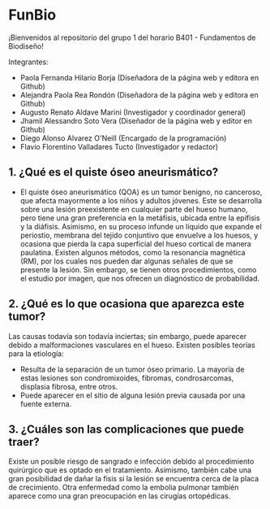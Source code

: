 # FunBio
¡Bienvenidos al repositorio del grupo 1 del horario B401 - Fundamentos de Biodiseño!

Integrantes:
- Paola Fernanda Hilario Borja (Diseñadora de la página web y editora en Github)
- Alejandra Paola Rea Rondón (Diseñadora de la página web y editora en Github)
- Augusto Renato Aldave Marini (Investigador y  coordinador general)
- Jhamil Alessandro Soto Vera (Diseñador de la página web y editor en Github)
- Diego Alonso Alvarez O'Neill (Encargado de la programación)
- Flavio Florentino Valladares Tucto (Investigador y redactor)

## **1. ¿Qué es el quiste óseo aneurismático?**
- El quiste óseo aneurismático (QOA) es un tumor benigno, no canceroso, que afecta mayormente a los niños y adultos jóvenes. Este se desarrolla sobre una lesión preexistente en cualquier parte del hueso humano, pero tiene una gran preferencia en la metáfisis, ubicada entre la epífisis y la diáfisis. Asimismo, en su proceso infunde un líquido que expande el periostio, membrana del tejido conjuntivo que envuelve a los huesos, y ocasiona que pierda la capa superficial del hueso cortical de manera paulatina. Existen algunos métodos, como la resonancia magnética (RM), por los cuales nos pueden dar algunas señales de que se presente la lesión. Sin embargo, se tienen otros procedimientos, como el estudio por imagen, que nos ofrecen un diagnóstico de probabilidad.

## **2. ¿Qué es lo que ocasiona que aparezca este tumor?**
Las causas todavía son todavía inciertas; sin embargo, puede aparecer debido a malformaciones vasculares en el hueso. Existen posibles teorías para la etiología:
- Resulta de la separación de un tumor óseo primario. La mayoría de estas lesiones son condromixoides, fibromas, condrosarcomas, displasia fibrosa, entre otros.
- Puede aparecer en el sitio de alguna lesión previa causada por una fuente externa.

## **3. ¿Cuáles son las complicaciones que puede traer?**
Existe un posible riesgo de sangrado e infección debido al procedimiento quirúrgico que es optado en el tratamiento. Asimismo, también cabe una gran posibilidad de dañar la fisis si la lesión se encuentra cerca de la placa de crecimiento. Otra enfermedad como la embolia pulmonar también aparece como una gran preocupación en las cirugías ortopédicas.
